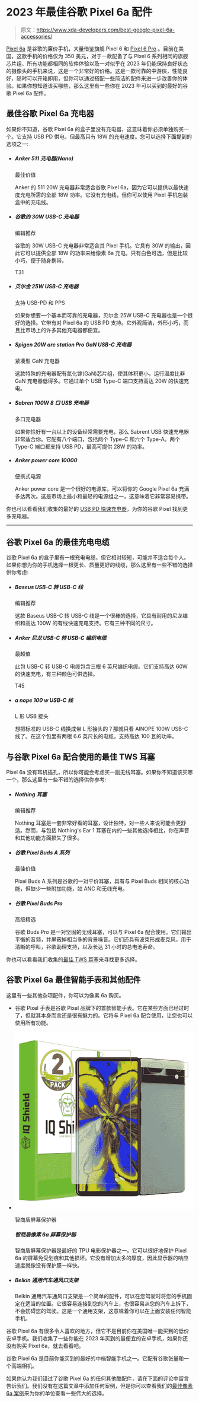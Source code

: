 # 2023 年最佳谷歌 Pixel 6a 配件

> 原文：<https://www.xda-developers.com/best-google-pixel-6a-accessories/>

[Pixel 6a](https://www.xda-developers.com/google-pixel-6a-review/) 是谷歌的廉价手机，大量借鉴旗舰 Pixel 6 和 [Pixel 6 Pro](https://www.xda-developers.com/google-pixel-6-pro-review/) 。目前在美国，这款手机的价格仅为 350 美元，对于一款配备了与 Pixel 6 系列相同的旗舰芯片组、所有功能都相同的软件体验以及一对似乎在 2023 年仍能保持良好状态的摄像头的手机来说，这是一个非常好的价格。这是一款可靠的中游侠，性能良好，随时可以开箱即用，但你可以通过搭配一些简洁的配件来进一步改善你的体验。如果你想知道该买哪些，那么这里有一些你在 2023 年可以买到的最好的谷歌 Pixel 6a 配件。

## 最佳谷歌 Pixel 6a 充电器

如果你不知道，谷歌 Pixel 6a 的盒子里没有充电器，这意味着你必须单独购买一个。它支持 USB PD 供电，但最高只有 18W 的充电速度。您可以选择下面提到的选项之一:

*   ##### Anker 511 充电器(Nano)

    最佳价值

    Anker 的 511 20W 充电器非常适合谷歌 Pixel 6a，因为它可以提供以最快速度充电所需的全部 18W 功率。它没有充电线，但你可以使用 Pixel 手机包装盒中的充电线。

*   ##### 谷歌的 30W USB-C 充电器

    编辑推荐

    谷歌的 30W USB-C 充电器非常适合其 Pixel 手机。它具有 30W 的输出，因此它可以提供全部 18W 的功率来给像素 6a 充电。只有白色可选，但是比较小巧，便于随身携带。

    T31
*   ##### 贝尔金 25W USB-C 充电器

    支持 USB-PD 和 PPS

    如果你想要一个基本而可靠的充电器，贝尔金 25W USB-C 充电器也是一个很好的选择。它带有对 Pixel 6a 的 USB PD 支持。它外观简洁，外形小巧，而且比市场上的许多其他充电器都便宜。

*   ##### Spigen 20W arc station Pro GaN USB-C 充电器

    紧凑型 GaN 充电器

    这款特殊的充电器配有氮化镓(GaN)芯片组，使其体积更小，运行温度比非 GaN 充电器低得多。它通过单个 USB Type-C 端口支持高达 20W 的快速充电。

*   ##### Sabren 100W 8 口 USB 充电器

    多口充电器

    如果你恰好有一台以上的设备经常需要充电，那么 Sabrent USB 快速充电器非常适合你。它配有八个端口，包括两个 Type-C 和六个 Type-A。两个 Type-C 端口都支持 USB PD，最高可提供 28W 的功率。

*   ##### Anker power core 10000

    便携式电源

    Anker power core 是一个很好的电源库，可以将你的 Google Pixel 6a 充满多达两次。这是市场上最小和最轻的电源组之一，这意味着它非常容易携带。

你也可以看看我们收集的最好的 [USB PD 快速充电器](https://www.xda-developers.com/best-usb-pd-fast-charger/)，为你的谷歌 Pixel 找到更多充电器。

* * *

## 谷歌 Pixel 6a 的最佳充电电缆

谷歌 Pixel 6a 的盒子里有一根充电电缆，但它相对较短，可能并不适合每个人。如果你想为你的手机选择一根更长、质量更好的线缆，那么这里有一些不错的选择供你考虑:

*   ##### Baseus USB-C 转 USB-C 线

    编辑推荐

    这款 Baseus USB-C 转 USB-C 线是一个很棒的选择，它具有耐用的尼龙编织和高达 100W 的有线快速充电支持。它有三种不同的尺寸。

*   ##### Anker 尼龙 USB-C 转 USB-C 编织电缆

    最超值

    此包 USB-C 转 USB-C 电缆包含三根 6 英尺编织电缆。它们支持高达 60W 的快速充电，有三种颜色可供选择。

    T45
*   ##### a nope 100 w USB-C 线

    L 形 USB 接头

    想把标准的 USB-C 线换成带 L 形接头的？那就只看 AINOPE 100W USB-C 线了。在这个包里有两根 6.6 英尺长的电缆，支持高达 100 瓦的功率。

## 与谷歌 Pixel 6a 配合使用的最佳 TWS 耳塞

Pixel 6a 没有耳机插孔，所以你可能会考虑买一副无线耳塞。如果你不知道该买哪一个，那么这里有一些不错的选择供你参考:

*   ##### Nothing 耳塞

    编辑推荐

    Nothing 耳塞是一套非常好看的耳塞，设计独特，对一些人来说可能会更舒适。然而，与包括 Nothing's Ear 1 耳塞在内的一些其他选择相比，你在声音和其他功能方面损失了很多。

*   ##### 谷歌 Pixel Buds A 系列

    最佳价值

    Pixel Buds A 系列是谷歌的一对平价耳塞，具有与 Pixel Buds 相同的核心功能，但缺少一些附加功能，如 ANC 和无线充电。

*   ##### 谷歌 Pixel Buds Pro

    高级精选

    谷歌 Buds Pro 是一对坚固的无线耳塞，可以与 Pixel 6a 配合使用。它们输出平衡的音频，并屏蔽掉相当多的背景噪音。它们还具有波束形成麦克风，用于清晰的呼叫，谷歌助理支持，以及长达 31 小时的总电池寿命。

你也可以看看我们收集的[最佳 TWS 耳塞](https://www.xda-developers.com/best-wireless-earbuds/)来寻找更多选择。

## 谷歌 Pixel 6a 最佳智能手表和其他配件

这里有一些其他杂项配件，你可以为像素 6a 购买。

*   谷歌 Pixel 手表是谷歌 Pixel 品牌下的首款智能手表。它在某些方面已经过时了，但就其本身而言还是很有魅力的。它将与 Pixel 6a 配合使用，让您也可以使用所有功能。

*   <picture>![The IQ Shield screen protector is one of the best TPU film protectors out there. It does a great of protecting the Pixel 6a's screen from scratches and other damages. It does so without adding too much thickness, so the display is just as responsive as it would be without a protective film on it.](img/9ab3b41a7e1b9fee97a7a9c51f0ddb39.png)</picture>

    智商盾屏幕保护器

    ##### 智商盾像素 6a 屏幕保护器

    智商盾屏幕保护器是最好的 TPU 电影保护器之一。它可以很好地保护 Pixel 6a 的屏幕免受划痕和其他损坏。它没有增加太多的厚度，因此显示器的响应速度就像没有保护膜一样快。

*   ##### Belkin 通用汽车通风口支架

    Belkin 通用汽车通风口支架是一个简单的配件，可以在您驾驶时将您的手机固定在适当的位置。它很容易连接到您的汽车上，也很容易从您的汽车上拆下，不会妨碍您的驾驶。这是一个通用支架，这意味着你可以在上面安装任何智能手机。

谷歌 Pixel 6a 有很多令人喜欢的地方，但它不是目前你在美国唯一能买到的低价安卓手机。我们收集了一些你能在 2023 年买到的最便宜的安卓手机，如果你还没有购买 Pixel 6a，就去看看吧。

谷歌 Pixel 6a 是目前你能买到的最好的中档智能手机之一。它配有谷歌张量和一个高端相机。

如果你认为我们错过了谷歌 Pixel 6a 的任何其他酷配件，请在下面的评论中留言告诉我们。我们没有在这篇文章中添加任何案例，但是你可以查看我们的[最佳像素 6a 案例](https://www.xda-developers.com/best-google-pixel-6a-cases/)来为你的单位查看一些伟大的选择。